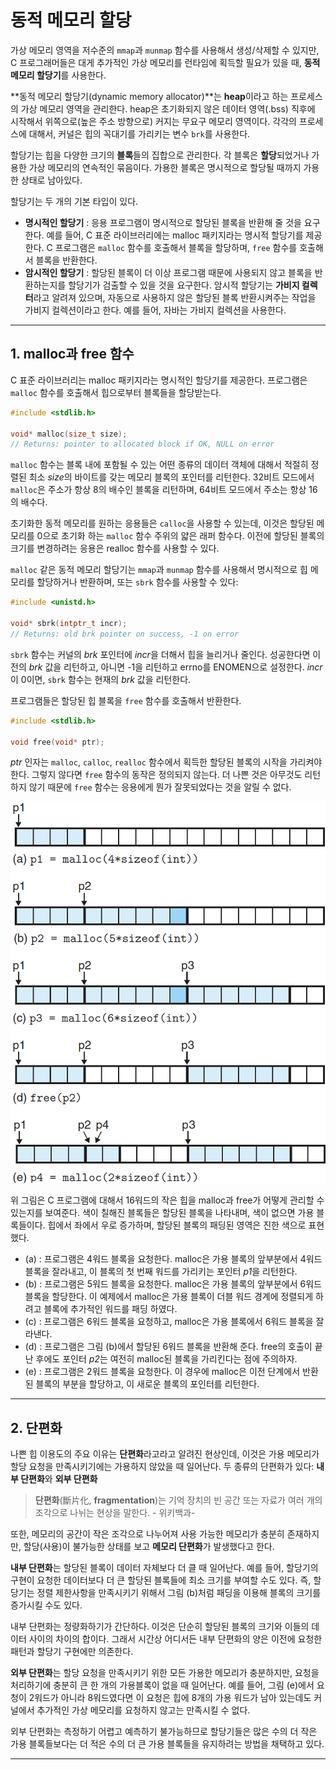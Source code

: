 # 동적 메모리 할당

가상 메모리 영역을 저수준의 `mmap`과 `munmap` 함수를 사용해서 생성/삭제할 수 있지만, C 프로그래머들은 대게 추가적인 가상 메모리를 런타임에 획득할 필요가 있을 때, **동적 메모리 할당기**를 사용한다.

**동적 메모리 할당기(dynamic memory allocator)**는 **heap**이라고 하는 프로세스의 가상 메모리 영역을 관리한다. heap은 초기화되지 않은 데이터 영역(.bss) 직후에 시작해서 위쪽으로(높은 주소 방향으로) 커지는 무요구 메모리 영역이다. 각각의 프로세스에 대해서, 커널은 힙의 꼭대기를 가리키는 변수 `brk`를 사용한다.

할당기는 힙을 다양한 크기의 **블록**들의 집합으로 관리한다. 각 블록은 **할당**되었거나 가용한 가상 메모리의 연속적인 묶음이다. 가용한 블록은 명시적으로 할당될 때까지 가용한 상태로 남아있다.

할당기는 두 개의 기본 타입이 있다. 

- **명시적인 할당기** : 응용 프로그램이 명시적으로 할당된 블록을 반환해 줄 것을 요구한다. 예를 들어, C 표준 라이브러리에는 malloc 패키지라는 명시적 할당기를 제공한다. C 프로그램은 `malloc` 함수를 호출해서 블록을 할당하며, `free` 함수를 호출해서 블록을 반환한다.
- **암시적인 할당기** : 할당된 블록이 더 이상 프로그램 때문에 사용되지 않고 블록을 반환하는지를 할당기가 검출할 수 있을 것을 요구한다. 암시적 할당기는 **가비지 컬렉터**라고 알려져 있으며, 자동으로 사용하지 않은 할당된 블록 반환시켜주는 작업을 가비지 컬렉션이라고 한다. 예를 들어, 자바는 가비지 컬렉션을 사용한다.

---

## 1. malloc과 free 함수

C 표준 라이브러리는 malloc 패키지라는 명시적인 할당기를 제공한다. 프로그램은 `malloc` 함수를 호출해서 힙으로부터 블록들을 할당받는다.

```cpp
#include <stdlib.h>

void* malloc(size_t size);
// Returns: pointer to allocated block if OK, NULL on error
```

`malloc` 함수는 블록 내에 포함될 수 있는 어떤 종류의 데이터 객체에 대해서 적절히 정렬된 최소 *size*의 바이트를 갖는 메모리 블록의 포인터를 리턴한다. 32비트 모드에서 `malloc`은 주소가 항상 8의 배수인 블록을 리턴하며, 64비트 모드에서 주소는 항상 16의 배수다.

초기화한 동적 메모리를 원하는 응용들은 `calloc`을 사용할 수 있는데, 이것은 할당된 메모리를 0으로 초기화 하는 `malloc` 함수 주위의 얇은 래퍼 함수다. 이전에 할당된 블록의 크기를 변경하려는 응용은 realloc 함수를 사용할 수 있다.

`malloc` 같은 동적 메모리 할당기는 `mmap`과 `munmap` 함수를 사용해서 명시적으로 힙 메모리를 할당하거나 반환하며, 또는 `sbrk` 함수를 사용할 수 있다:

```cpp
#include <unistd.h>

void* sbrk(intptr_t incr);
// Returns: old brk pointer on success, -1 on error
```

`sbrk` 함수는 커널의 *brk* 포인터에 *incr*을 더해서 힙을 늘리거나 줄인다. 성공한다면 이전의 *brk* 값을 리턴하고, 아니면 -1을 리턴하고 errno를 ENOMEN으로 설정한다. *incr*이 0이면, `sbrk` 함수는 현재의 *brk* 값을 리턴한다.

프로그램들은 할당된 힙 블록을 `free` 함수를 호출해서 반환한다.

```cpp
#include <stdlib.h>

void free(void* ptr);
```

*ptr* 인자는 `malloc`, `calloc`, `realloc` 함수에서 획득한 할당된 블록의 시작을 가리켜야 한다. 그렇지 않다면 `free` 함수의 동작은 정의되지 않는다. 더 나쁜 것은 아무것도 리턴하지 않기 때문에 `free` 함수는 응용에게 뭔가 잘못되었다는 것을 알릴 수 없다.

![malloc_free](./30/malloc_free.png)

위 그림은 C  프로그램에 대해서 16워드의 작은 힙을 malloc과 free가 어떻게 관리할 수 있는지를 보여준다. 색이 칠해진 블록들은 할당된 블록을 나타내며, 색이 없으면 가용 블록들이다. 힙에서 좌에서 우로 증가하며, 할당된 블록의 패딩된 영역은 진한 색으로 표현했다.

- (a) : 프로그램은 4워드 블록을 요청한다. malloc은 가용 블록의 앞부분에서 4워드 블록을 잘라내고, 이 블록의 첫 번째 워드를 가리키는 포인터 *p1*을 리턴한다.
- (b) : 프로그램은 5워드 블록을 요청한다. malloc은 가용 블록의 앞부분에서 6워드 블록을 할당한다. 이 예제에서 malloc은 가용 블록이 더블 워드 경계에 정렬되게 하려고 블록에 추가적인 워드를 패딩 하였다.
- (c) : 프로그램은 6워드 블록을 요청하고, malloc은 가용 블록에서 6워드 블록을 잘라낸다.
- (d) : 프로그램은 그림 (b)에서 할당된 6워드 블록을 반환해 준다. free의 호출이 끝난 후에도 포인터 *p2*는 여전히 malloc된 블록을 가리킨다는 점에 주의하자.
- (e) : 프로그램은 2워드 블록을 요청한다. 이 경우에 malloc은 이전 단계에서 반환된 블록의 부분을 할당하고, 이 새로운 블록의 포인터를 리턴한다.

---

## 2. 단편화

나쁜 힙 이용도의 주요 이유는 **단편화**라고라고 알려진 현상인데, 이것은 가용 메모리가 할당 요청을 만족시키기에는 가용하지 않았을 때 일어난다. 두 종류의 단편화가 있다: **내부 단편화**와 **외부 단편화**

> **단편화**(斷片化, **fragmentation**)는 기억 장치의 빈 공간 또는 자료가 여러 개의 조각으로 나뉘는 현상을 말한다. - 위키백과-

또한, 메모리의 공간이 작은 조각으로 나누어져 사용 가능한 메모리가 충분히 존재하지만, 할당(사용)이 불가능한 상태를 보고 **메모리 단편화**가 발생했다고 한다.

**내부 단편화**는 할당된 블록이 데이터 자체보다 더 클 때 일어난다. 예를 들어, 할당기의 구현이 요청한 데이터보다 더 큰 할당된 블록들에 최소 크기를 부여할 수도 있다. 즉, 할당기는 정렬 제한사항을 만족시키기 위해서 그림 (b)처럼 패딩을 이용해 블록의 크기를 증가시킬 수도 있다.

내부 단편화는 정량화하기가 간단하다. 이것은 단순히 할당된 블록의 크기와 이들의 데이터 사이의 차이의 합이다. 그래서 시간상 어디서든 내부 단편화의 양은 이전에 요청한 패턴과 할당기 구현에만 의존한다.

**외부 단편화**는 할당 요청을 만족시키기 위한 모든 가용한 메모리가 충분하지만, 요청을 처리하기에 충분히 큰 한 개의 가용블록이 없을 때 일어난다. 예를 들어, 그림 (e)에서 요청이 2워드가 아니라 8워드였다면 이 요청은 힙에 8개의 가용 워드가 남아 있는데도 커널에서 추가적인 가상 메모리를 요청하지 않고는 만족시킬 수 없다.

외부 단편화는 측정하기 어렵고 예측하기 불가능하므로 할당기들은 많은 수의 더 작은 가용 블록들보다는 더 적은 수의 더 큰 가용 블록들을 유지하려는 방법을 채택하고 있다.

---
